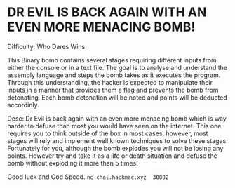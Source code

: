 # DR EVIL IS BACK AGAIN WITH AN EVEN MORE MENACING BOMB!
Difficulty: Who Dares Wins

This Binary bomb contains several stages requiring different inputs from either the console or in a text file. The goal is to analyse and understand the assembly language and steps the bomb takes as it executes the program. Through this understanding, the hacker is expected to manipulate their inputs in a manner that provides them a flag and prevents the bomb from detonating. Each bomb detonation will be noted and points will be deducted accordinly. 

Desc: Dr Evil is back again with an even more menacing bomb which is way harder to defuse than most you would have seen on the internet.
This one requires you to think outside of the box in most cases, however, most stages will rely and implement well known techniques to solve these stages.
Fortunately for you, although the bomb explodes you will not be losing any points.
However try and take it as a life or death situation and defuse the bomb without exploding it more than 5 times!

Good luck and God Speed.
`nc chal.hackmac.xyz  30002`
